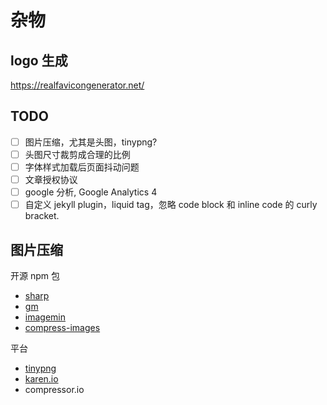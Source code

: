 # 杂物

## logo 生成

https://realfavicongenerator.net/

## TODO

- [ ] 图片压缩，尤其是头图，tinypng?
- [ ] 头图尺寸裁剪成合理的比例
- [ ] 字体样式加载后页面抖动问题
- [ ] 文章授权协议
- [ ] google 分析, Google Analytics 4
- [ ] 自定义 jekyll plugin，liquid tag，忽略 code block 和 inline code 的 curly bracket.

## 图片压缩

开源 npm 包

- [sharp](https://github.com/lovell/sharp)
- [gm](https://github.com/aheckmann/gm)
- [imagemin](https://github.com/imagemin/imagemin)
- [compress-images](https://github.com/Yuriy-Svetlov/compress-images/)

平台

- [tinypng](https://tinypng.com/)
- [karen.io](https://kraken.io/)
- compressor.io
